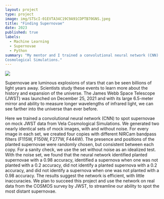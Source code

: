 ```yaml
---
layout: project
type: project
image: img/STScI-01EVTA34C19C9A91CDPTB70GNS.jpeg
title: "Finding Supernovae"
date: 2023
published: true
labels:
  - Machine Learning
  - Supernovae
  - Python
summary: "My mentor and I trained a convolutional neural network (CNN) to spot supernovae on mock JWST data from Vela
Cosmological Simulations."
---
```

<img class="img-fluid" src="Screen Shot 2023-04-30 at 11.56.28 AM.png">


Supernovae are luminous explosions of stars that can be seen billions of light years away. 
Scientists study these events to learn more about the history and expansion of the universe. 
The James Webb Space Telescope (JWST) was launched on December 25, 2021 and with its large 6.5-meter 
mirror and ability to measure longer wavelengths of infrared light, we can see farther into the universe 
than ever before. 

Here we trained a convolutional neural network (CNN) to spot supernovae on mock JWST data from Vela Cosmological
Simulations. We generated two nearly identical sets of mock images, with and without noise. For every image in 
each set, we created four copies with different NIRCam bandpass filters (F115W, F150W, F277W, F444W). 
The presence and positions of the planted supernovae were randomly chosen, but consistent between each copy. 
For a sanity check, we use the set without noise as an idealized test. With the noise set, we found that 
the neural network identified planted supernovae with a 0.98 accuracy, identified a supernova when one was 
not planted with a 0.2 accuracy, did not identify a planted supernova with a 0.2 accuracy, and did not identify 
a supernova when one was not planted with a 0.98 accuracy. The results suggest the network is efficient, with 
little inaccuracies. We plan to succeed this project and use the network on real data from the COSMOS survey 
by JWST, to streamline our ability to spot the most distant supernovae.
